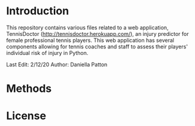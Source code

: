 # Introduction
This repository contains various files related to a web application, TennisDoctor (http://tennisdoctor.herokuapp.com/), an injury predictor for female professional tennis players. 
This web application  has several components allowing for tennis coaches and staff to assess their players' individual risk of injury in Python. 

Last Edit: 2/12/20
Author: Daniella Patton

# Methods

# License


